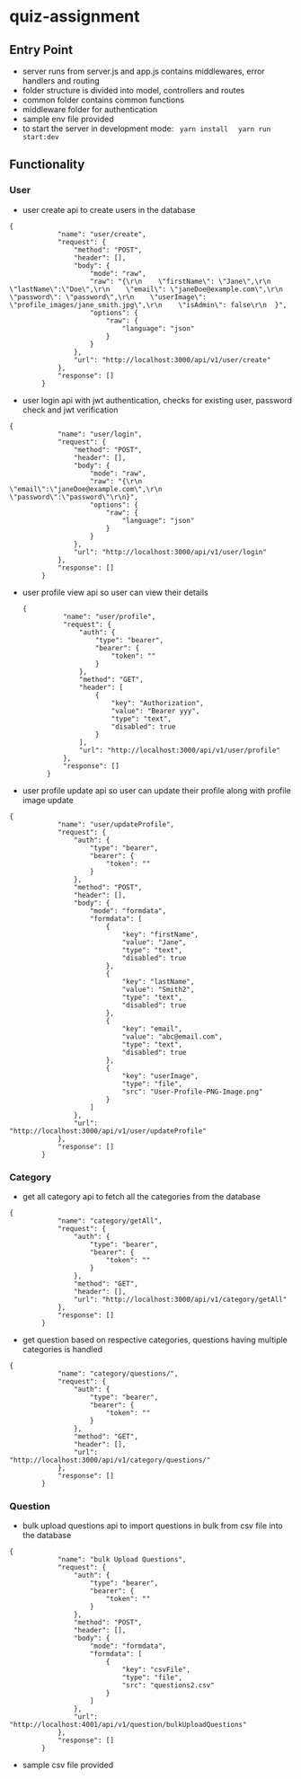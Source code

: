 # quiz-assignment

## Entry Point

- server runs from server.js and app.js contains middlewares, error handlers and routing
- folder structure is divided into model, controllers and routes
- common folder contains common functions
- middleware folder for authentication
- sample env file provided
- to start the server in development mode:
```  yarn install  ```
```  yarn run start:dev  ```

## Functionality

### User
- user create api to create users in the database
```
{
			"name": "user/create",
			"request": {
				"method": "POST",
				"header": [],
				"body": {
					"mode": "raw",
					"raw": "{\r\n    \"firstName\": \"Jane\",\r\n    \"lastName\":\"Doe\",\r\n    \"email\": \"janeDoe@example.com\",\r\n    \"password\": \"password\",\r\n    \"userImage\": \"profile_images/jane_smith.jpg\",\r\n    \"isAdmin\": false\r\n  }",
					"options": {
						"raw": {
							"language": "json"
						}
					}
				},
				"url": "http://localhost:3000/api/v1/user/create"
			},
			"response": []
		}
```
- user login api with jwt authentication, checks for existing user, password check and jwt verification
```
{
			"name": "user/login",
			"request": {
				"method": "POST",
				"header": [],
				"body": {
					"mode": "raw",
					"raw": "{\r\n    \"email\":\"janeDoe@example.com\",\r\n    \"password\":\"password\"\r\n}",
					"options": {
						"raw": {
							"language": "json"
						}
					}
				},
				"url": "http://localhost:3000/api/v1/user/login"
			},
			"response": []
		}
```
- user profile view api so user can view their details
  ```
  {
			"name": "user/profile",
			"request": {
				"auth": {
					"type": "bearer",
					"bearer": {
						"token": ""
					}
				},
				"method": "GET",
				"header": [
					{
						"key": "Authorization",
						"value": "Bearer yyy",
						"type": "text",
						"disabled": true
					}
				],
				"url": "http://localhost:3000/api/v1/user/profile"
			},
			"response": []
		}
  ```
- user profile update api so user can update their profile along with profile image update
```
{
			"name": "user/updateProfile",
			"request": {
				"auth": {
					"type": "bearer",
					"bearer": {
						"token": ""
					}
				},
				"method": "POST",
				"header": [],
				"body": {
					"mode": "formdata",
					"formdata": [
						{
							"key": "firstName",
							"value": "Jane",
							"type": "text",
							"disabled": true
						},
						{
							"key": "lastName",
							"value": "Smith2",
							"type": "text",
							"disabled": true
						},
						{
							"key": "email",
							"value": "abc@email.com",
							"type": "text",
							"disabled": true
						},
						{
							"key": "userImage",
							"type": "file",
							"src": "User-Profile-PNG-Image.png"
						}
					]
				},
				"url": "http://localhost:3000/api/v1/user/updateProfile"
			},
			"response": []
		}
```

### Category
- get all category api to fetch all the categories from the database
```
{
			"name": "category/getAll",
			"request": {
				"auth": {
					"type": "bearer",
					"bearer": {
						"token": ""
					}
				},
				"method": "GET",
				"header": [],
				"url": "http://localhost:3000/api/v1/category/getAll"
			},
			"response": []
		}
```
- get question based on respective categories, questions having multiple categories is handled
```
{
			"name": "category/questions/",
			"request": {
				"auth": {
					"type": "bearer",
					"bearer": {
						"token": ""
					}
				},
				"method": "GET",
				"header": [],
				"url": "http://localhost:3000/api/v1/category/questions/"
			},
			"response": []
		}
```

### Question
- bulk upload questions api to import questions in bulk from csv file into the database
```
{
			"name": "bulk Upload Questions",
			"request": {
				"auth": {
					"type": "bearer",
					"bearer": {
						"token": ""
					}
				},
				"method": "POST",
				"header": [],
				"body": {
					"mode": "formdata",
					"formdata": [
						{
							"key": "csvFile",
							"type": "file",
							"src": "questions2.csv"
						}
					]
				},
				"url": "http://localhost:4001/api/v1/question/bulkUploadQuestions"
			},
			"response": []
		}
```
- sample csv file provided
